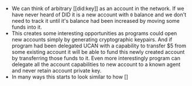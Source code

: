 - We can think of arbitrary [[did:key]] as an account in the network. If we have never heard of DID it is a new account with `0` balance and we don't need to track it until it's balance had been increased by moving some funds into it.
- This creates some interesting opportunities as programs could open new accounts simply by generating cryptographic keypairs. And if program had been delegated UCAN with a capability to transfer $5 from some existing account it will be able to fund this newly created account by transferring those funds to it. Even more interestingly program can delegate all the account capabilities to new account to a known agent and never retain account private key.
- In many ways this starts to look similar to how []